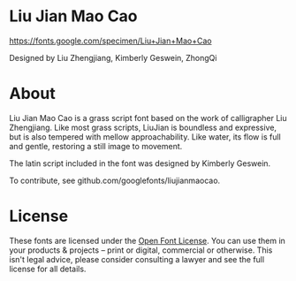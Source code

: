 # Liu Jian Mao Cao
https://fonts.google.com/specimen/Liu+Jian+Mao+Cao

Designed by Liu Zhengjiang, Kimberly Geswein, ZhongQi

# About
Liu Jian Mao Cao is a grass script font based on the work of calligrapher Liu Zhengjiang. Like most grass scripts, LiuJian is boundless and expressive, but is also tempered with mellow approachability. Like water, its flow is full and gentle, restoring a still image to movement.

The latin script included in the font was designed by Kimberly Geswein.

To contribute, see github.com/googlefonts/liujianmaocao.

# License
These fonts are licensed under the [Open Font License](https://scripts.sil.org/cms/scripts/page.php?site_id=nrsi&id=OFL).
You can use them in your products & projects – print or digital, commercial or otherwise.
This isn't legal advice, please consider consulting a lawyer and see the full license for all details.
